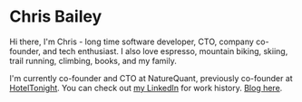# Chris Bailey

Hi there, I'm Chris - long time software developer, CTO, company co-founder, and tech enthusiast. I also love espresso, mountain biking, skiing, trail running, climbing, books, and my family.

I'm currently co-founder and CTO at NatureQuant, previously co-founder at [HotelTonight](https://hoteltonight.com). You can check out [my LinkedIn](https://www.linkedin.com/in/chrisrbailey/) for work history. [Blog here](https://medium.com/@chrisrbailey).
